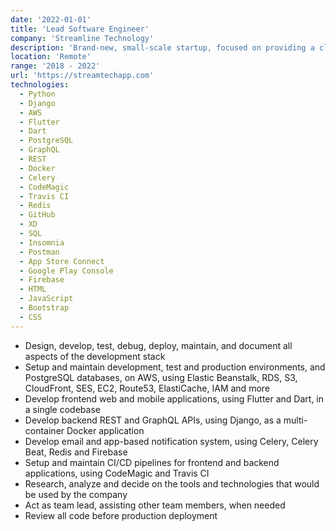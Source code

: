 ```yaml
---
date: '2022-01-01'
title: 'Lead Software Engineer'
company: 'Streamline Technology'
description: 'Brand-new, small-scale startup, focused on providing a cloud-based connectivity platform called StreamTECH.  This platform can be used by businesses, to create efficiencies in safety, communication, maintenance, and compliance.'
location: 'Remote'
range: '2018 - 2022'
url: 'https://streamtechapp.com'
technologies:
  - Python
  - Django
  - AWS
  - Flutter
  - Dart
  - PostgreSQL
  - GraphQL
  - REST
  - Docker
  - Celery
  - CodeMagic
  - Travis CI
  - Redis
  - GitHub
  - XD
  - SQL
  - Insomnia
  - Postman
  - App Store Connect
  - Google Play Console
  - Firebase
  - HTML
  - JavaScript
  - Bootstrap
  - CSS
---
```


- Design, develop, test, debug, deploy, maintain, and document all aspects of the development stack
- Setup and maintain development, test and production environments, and PostgreSQL databases, on AWS, using Elastic Beanstalk, RDS, S3, CloudFront, SES, EC2, Route53, ElastiCache, IAM and more
- Develop frontend web and mobile applications, using Flutter and Dart, in a single codebase
- Develop backend REST and GraphQL APIs, using Django, as a multi-container Docker application
- Develop email and app-based notification system, using Celery, Celery Beat, Redis and Firebase
- Setup and maintain CI/CD pipelines for frontend and backend applications, using CodeMagic and Travis CI
- Research, analyze and decide on the tools and technologies that would be used by the company
- Act as team lead, assisting other team members, when needed
- Review all code before production deployment
